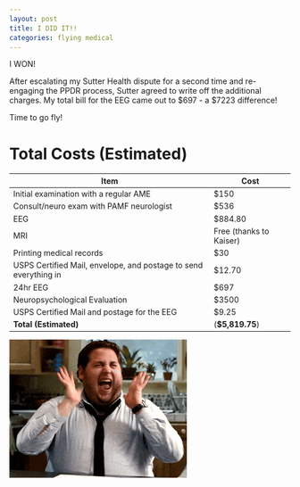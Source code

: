 ```yaml
---
layout: post
title: I DID IT!!
categories: flying medical
---
```


I WON!

After escalating my Sutter Health dispute for a second time and re-engaging the
PPDR process, Sutter agreed to write off the additional charges. My total bill
for the EEG came out to $697 - a $7223 difference!

Time to go fly!

# Total Costs (Estimated)

| Item                                                              | Cost                        |
| ----------------------------------------------------------------- | --------------------------- |
| Initial examination with a regular AME                            | $150                        |
| Consult/neuro exam with PAMF neurologist                          | $536                        |
| EEG                                                               | $884.80                     |
| MRI                                                               | Free (thanks to Kaiser)     |
| Printing medical records                                          | $30                         |
| USPS Certified Mail, envelope, and postage to send everything in  | $12.70                      |
| 24hr EEG                                                          | $697                        |
| Neuropsychological Evaluation                                     | $3500                       |
| USPS Certified Mail and postage for the EEG                       | $9.25                       |
| **Total (Estimated)**                                             | (**$5,819.75**)             |

![](/assets/celebrate.gif)
